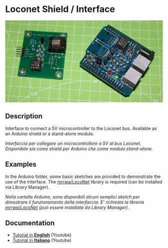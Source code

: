 # Loconet Shield / Interface
![](https://github.com/lucadentella/arduino-loconetshield/raw/main/images/boards.jpg)
## Description
Interface to connect a 5V microcontroller to the Loconet bus.
Available as an Arduino shield or a stand-alone module.

*Interfaccia per collegare un microcontrollore a 5V al bus Loconet.
Disponibile sia come shield per Arduino che come modulo stand-alone.*
## Examples

In the Arduino folder, some basic sketches are provided to demonstrate the use of the interface. The [mrrwa/LocoNet](https://github.com/mrrwa/LocoNet) library is required (can be installed via Library Manager).

*Nella cartella Arduino, sono disponibili alcuni semplici sketch per dimostrare il funzionamento della interfaccia. E' richiesta la libreria [mrrwa/LocoNet](https://github.com/mrrwa/LocoNet) (può essere installata da Library Manager).*

## Documentation
- [Tutorial in  **English**](https://youtu.be/aA6cgGWZWBE)  (Youtube)
- [Tutorial in  **Italiano**](https://youtu.be/_3cTWvrFvNA)  (Youtube)